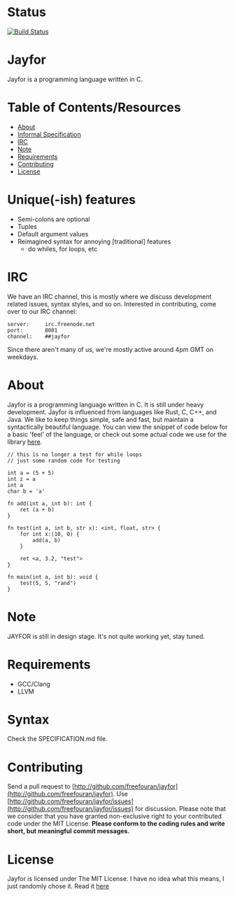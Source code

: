 # Status
[![Build Status](https://travis-ci.org/freefouran/jayfor.svg?branch=master)](https://travis-ci.org/freefouran/jayfor)

# Jayfor
Jayfor is a programming language written in C.

# Table of Contents/Resources
* [About](#about)
* [Informal Specification](SPECIFICATION.md)
* [IRC](#IRC)
* [Note](#note)
* [Requirements](#requirements)
* [Contributing](#contributing)
* [License](#license)

# Unique(-ish) features
* Semi-colons are optional
* Tuples
* Default argument values
* Reimagined syntax for annoying [traditional] features
  * do whiles, for loops, etc

# <a name="IRC"></a>IRC
We have an IRC channel, this is mostly where we discuss development related
issues, syntax styles, and so on. Interested in contributing, come over
to our IRC channel:

    server:     irc.freenode.net
    port:       8001
    channel:    ##jayfor

Since there aren't many of us, we're mostly active around 4pm GMT on weekdays.

# <a name="about"></a>About
Jayfor is a programming language written in C. It is still under
heavy development. Jayfor is influenced from languages like Rust,
C, C++, and Java. We like to keep things simple, safe and fast,
but maintain a syntactically beautiful language.
You can view the snippet of code below for a basic 'feel' of the language,
or check out some actual code we use for the library [here](libs/math.j4).

    // this is no longer a test for while loops
    // just some random code for testing

    int a = (5 + 5)
    int z = a
    int a
    char b = 'a'

    fn add(int a, int b): int {
        ret (a + b)
    }

    fn test(int a, int b, str x): <int, float, str> {
        for int x:(10, 0) {
            add(a, b)
        }

        ret <a, 3.2, "test">
    }

    fn main(int a, int b): void {
        test(5, 5, "rand")
    }

# <a name="note"></a>Note
JAYFOR is still in design stage. It's not quite working yet, stay tuned.

# <a name="requirements"></a>Requirements
* GCC/Clang
* LLVM

# <a name="syntax"></a>Syntax
Check the SPECIFICATION.md file.

# <a name="contributing"></a>Contributing
Send a pull request to [http://github.com/freefouran/jayfor](http://github.com/freefouran/jayfor). Use [http://github.com/freefouran/jayfor/issues](http://github.com/freefouran/jayfor/issues) for discussion. Please note that we consider that you have granted non-exclusive right to your contributed code under the MIT License.
**Please conform to the coding rules and write short, but meaningful commit messages.**

# <a name="license"></a>License
Jayfor is licensed under The MIT License. I have no idea
what this means, I just randomly chose it. Read it [here](misc/LICENSE.md)
